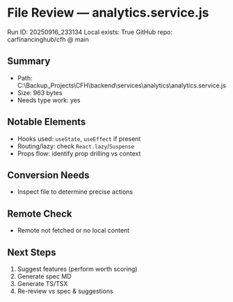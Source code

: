 # File Review — analytics.service.js
Run ID: 20250916_233134
Local exists: True
GitHub repo: carfinancinghub/cfh @ main

## Summary
- Path: C:\Backup_Projects\CFH\backend\services\analytics\analytics.service.js
- Size: 963 bytes
- Needs type work: yes

## Notable Elements
- Hooks used: `useState`, `useEffect` if present
- Routing/lazy: check `React.lazy`/`Suspense`
- Props flow: identify prop drilling vs context

## Conversion Needs
- Inspect file to determine precise actions

## Remote Check
- Remote not fetched or no local content

## Next Steps
1) Suggest features (perform worth scoring)
2) Generate spec MD
3) Generate TS/TSX
4) Re-review vs spec & suggestions